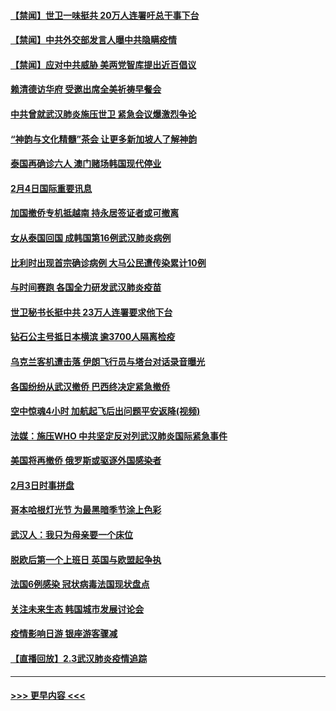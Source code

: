 #### [【禁闻】世卫一味挺共 20万人连署吁总干事下台](../pages/prog202/a102769445.md?t=02051033) 
#### [【禁闻】中共外交部发言人曝中共隐瞒疫情](../pages/prog202/a102769400.md?t=02051033) 
#### [【禁闻】应对中共威胁 美两党智库提出近百倡议](../pages/prog202/a102769357.md?t=02051033) 
#### [赖清德访华府  受邀出席全美祈祷早餐会](../pages/prog202/a102769350.md?t=02051033) 
#### [中共曾就武汉肺炎施压世卫 紧急会议爆激烈争论](../pages/prog202/a102769312.md?t=02051033) 
#### [“神韵与文化精髓”茶会 让更多新加坡人了解神韵](../pages/prog202/a102769286.md?t=02051033) 
#### [泰国再确诊六人 澳门赌场韩国现代停业](../pages/prog202/a102769239.md?t=02051033) 
#### [2月4日国际重要讯息](../pages/prog202/a102768884.md?t=02051033) 
#### [加国撤侨专机抵越南 持永居签证者或可撤离](../pages/prog202/a102768877.md?t=02051033) 
#### [女从泰国回国 成韩国第16例武汉肺炎病例](../pages/prog202/a102768669.md?t=02051033) 
#### [比利时出现首宗确诊病例 大马公民遭传染累计10例](../pages/prog202/a102768824.md?t=02051033) 
#### [与时间赛跑 各国全力研发武汉肺炎疫苗](../pages/prog202/a102768738.md?t=02051033) 
#### [世卫秘书长挺中共 23万人连署要求他下台](../pages/prog202/a102768717.md?t=02051033) 
#### [钻石公主号抵日本横滨 逾3700人隔离检疫](../pages/prog202/a102768714.md?t=02051033) 
#### [乌克兰客机遭击落 伊朗飞行员与塔台对话录音曝光](../pages/prog202/a102768645.md?t=02051033) 
#### [各国纷纷从武汉撤侨 巴西终决定紧急撤侨](../pages/prog202/a102768630.md?t=02051033) 
#### [空中惊魂4小时 加航起飞后出问题平安返降(视频)](../pages/prog202/a102768601.md?t=02051033) 
#### [法媒：施压WHO 中共坚定反对列武汉肺炎国际紧急事件](../pages/prog202/a102768584.md?t=02051033) 
#### [美国将再撤侨 俄罗斯或驱逐外国感染者](../pages/prog202/a102768247.md?t=02051033) 
#### [2月3日时事拼盘](../pages/prog202/a102768402.md?t=02051033) 
#### [哥本哈根灯光节 为最黑暗季节涂上色彩](../pages/prog202/a102768369.md?t=02051033) 
#### [武汉人：我只为母亲要一个床位](../pages/prog202/a102768250.md?t=02051033) 
#### [脱欧后第一个上班日 英国与欧盟起争执](../pages/prog202/a102768252.md?t=02051033) 
#### [法国6例感染 冠状病毒法国现状盘点](../pages/prog202/a102768157.md?t=02051033) 
#### [关注未来生态 韩国城市发展讨论会](../pages/prog202/a102768153.md?t=02051033) 
#### [疫情影响日游 银座游客骤减](../pages/prog202/a102768160.md?t=02051033) 
#### [【直播回放】2.3武汉肺炎疫情追踪](../pages/prog202/a102768128.md?t=02051033) 

----
#### [ >>> 更早内容 <<< ](../indexes/prog202-earlier.md)
